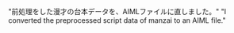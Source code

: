 "前処理をした漫才の台本データを、AIMLファイルに直しました。"
"I converted the preprocessed script data of manzai to an AIML file."

